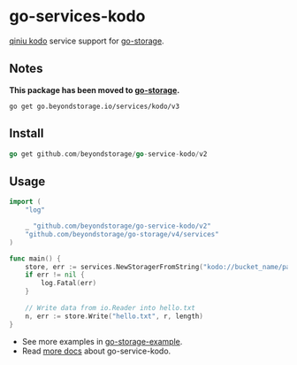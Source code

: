 # go-services-kodo

[qiniu kodo](https://www.qiniu.com/products/kodo) service support for [go-storage](https://github.com/beyondstorage/go-storage).

## Notes

**This package has been moved to [go-storage](https://github.com/beyondstorage/go-storage/tree/master/services/kodo).**

```shell
go get go.beyondstorage.io/services/kodo/v3
```

## Install

```go
go get github.com/beyondstorage/go-service-kodo/v2
```

## Usage

```go
import (
	"log"

	_ "github.com/beyondstorage/go-service-kodo/v2"
	"github.com/beyondstorage/go-storage/v4/services"
)

func main() {
	store, err := services.NewStoragerFromString("kodo://bucket_name/path/to/workdir?credential=hmac:<access_key>:<secret_key>&endpoint=http:<domain>")
	if err != nil {
		log.Fatal(err)
	}
	
	// Write data from io.Reader into hello.txt
	n, err := store.Write("hello.txt", r, length)
}
```

- See more examples in [go-storage-example](https://github.com/beyondstorage/go-storage-example).
- Read [more docs](https://beyondstorage.io/docs/go-storage/services/kodo) about go-service-kodo.
